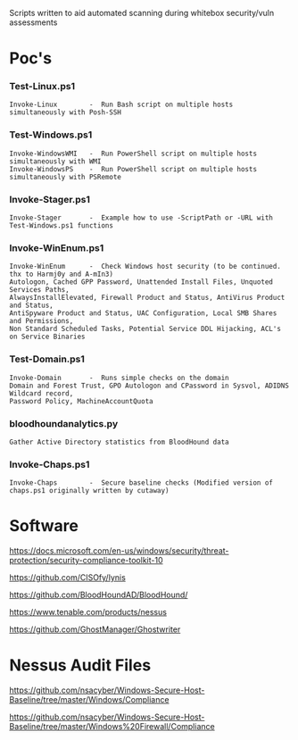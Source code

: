 Scripts written to aid automated scanning during whitebox security/vuln assessments

# Poc's
### Test-Linux.ps1
	Invoke-Linux		-  Run Bash script on multiple hosts simultaneously with Posh-SSH
### Test-Windows.ps1
	Invoke-WindowsWMI	-  Run PowerShell script on multiple hosts simultaneously with WMI
	Invoke-WindowsPS	-  Run PowerShell script on multiple hosts simultaneously with PSRemote
### Invoke-Stager.ps1
	Invoke-Stager		-  Example how to use -ScriptPath or -URL with Test-Windows.ps1 functions
### Invoke-WinEnum.ps1
	Invoke-WinEnum		-  Check Windows host security (to be continued. thx to Harmj0y and A-mIn3)
	Autologon, Cached GPP Password, Unattended Install Files, Unquoted Services Paths,
	AlwaysInstallElevated, Firewall Product and Status, AntiVirus Product and Status, 
	AntiSpyware Product and Status, UAC Configuration, Local SMB Shares and Permissions, 
	Non Standard Scheduled Tasks, Potential Service DDL Hijacking, ACL's on Service Binaries
### Test-Domain.ps1
	Invoke-Domain		-  Runs simple checks on the domain
	Domain and Forest Trust, GPO Autologon and CPassword in Sysvol, ADIDNS Wildcard record,
	Password Policy, MachineAccountQuota
### bloodhoundanalytics.py
	Gather Active Directory statistics from BloodHound data
### Invoke-Chaps.ps1
	Invoke-Chaps		-  Secure baseline checks (Modified version of chaps.ps1 originally written by cutaway)

# Software

https://docs.microsoft.com/en-us/windows/security/threat-protection/security-compliance-toolkit-10

https://github.com/CISOfy/lynis

https://github.com/BloodHoundAD/BloodHound/

https://www.tenable.com/products/nessus

https://github.com/GhostManager/Ghostwriter

# Nessus Audit Files
https://github.com/nsacyber/Windows-Secure-Host-Baseline/tree/master/Windows/Compliance

https://github.com/nsacyber/Windows-Secure-Host-Baseline/tree/master/Windows%20Firewall/Compliance
